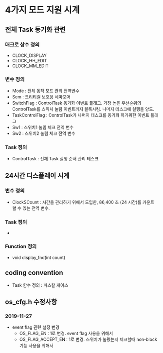 # 4가지 모드 지원 시계

## 전체 Task 동기화 관련

### 매크로 상수 정의

- CLOCK_DISPLAY
- CLOCK_HH_EDIT
- CLOCK_MM_EDIT

### 변수 정의

- Mode : 전체 동작 모드 관리 전역변수
- Sem : 크리티컬 보호용 세마포어
- SwitchFlag : ControlTask 동기화 이벤트 플래그. 가장 높은 우선순위의 ControlTask를 스위치 눌림 이벤트까지 블록시킴. 나머지 테스크에 실행을 양도.
- TaskControlFlag : ControlTask가 나머지 테스크를 동기화 하기위한 이벤트 플래그
- Sw1 : 스위치1 눌림 체크 전역 변수
- Sw2 : 스위치2 눌림 체크 전역 변수

### Task 정의

- ControlTask : 전체 Task 실행 순서 관리 테스크

## 24시간 디스플레이 시계

### 변수 정의

- ClockSCount : 시간을 관리하기 위해서 도입한, 86,400 초 (24 시간)를 카운트 할 수 있는 전역 변수.

### Task 정의

- 

### Function 정의

- void display_fnd(int count)

## coding convention

- Task 함수 정의 : 파스칼 케이스

## os_cfg.h 수정사항

### 2019-11-27

- event flag 관련 설정 변경
  - OS_FLAG_EN : 1로 변경. event flag 사용을 위해서
  - OS_FLAG_ACCEPT_EN : 1로 변경. 스위치가 눌렸는지 체크할때 non-block 기능 사용을 위해서
